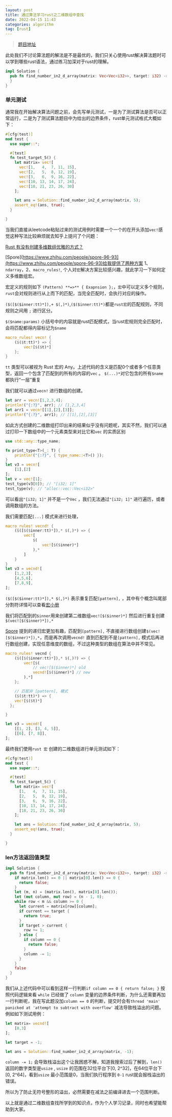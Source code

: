 ```yaml
---
layout: post
title: 通过算法学习rust之二维数组中查找
date: 2022-04-15 11:43
categories: algorithm
tag: [rust]
---
```



> [题目地址](https://leetcode-cn.com/problems/er-wei-shu-zu-zhong-de-cha-zhao-lcof/)
 

此处我们不讨论算法题的解法是不是最优的，我们只关心使用rust解决算法题时可以学到哪些rust语法，通过练习加深对于rust的理解。

```rust
impl Solution {
  pub fn find_number_in2_d_array(matrix: Vec<Vec<i32>>, target: i32) -> bool {
  }
}

```

### 单元测试

通常我在开始解决算法问题之前，会先写单元测试，一是为了测试算法是否可以正常运行，二是为了测试算法题目中为给出的边界条件，rust单元测试格式大概如下：

```rust
#[cfg(test)]
mod test {
  use super::*;

  #[test]
  fn test_target_5() {
    let matrix= vec![
      vec![1,   4,  7, 11, 15],
      vec![2,   5,  8, 12, 19],
      vec![3,   6,  9, 16, 22],
      vec![10, 13, 14, 17, 24],
      vec![18, 21, 23, 26, 30]
    ];

    let ans = Solution::find_number_in2_d_array(matrix, 5);
    assert_eq!(ans, true);
  }

}

```

当我们直接从leetcode粘贴过来的测试用例时需要一个一个的在开头添加`vec!`感觉这种写法比较麻烦就去知乎上提问了个问题：

 

[Rust 有没有创建多维数组优雅的方式？](https://www.zhihu.com/question/465345382)

[Spore](https://www.zhihu.com/people/spore-96-93](https://www.zhihu.com/people/spore-96-93)给我提供了两种方案 1、`ndarray`，2、`macro_rules!`, 个人对`宏`解决方案比较感兴趣，就此学习一下如何定义多维数组宏。

宏定义的规则如下 `(Pattern) **=>** { Exapnsion };`，`宏`中可以定义多个规则，`rust`会对规则进行从上而下的匹配，当完全匹配时，会执行对应的操作。

`($([$($inner:tt)*]),+ $(,)*)`,`($($inner:tt)*)`都是`rust宏`的匹配规则，不同规则之间用 `;` 进行区分。

`$($name:params)` 小括号中的内容就是rust匹配模式，当rust宏规则完全匹配时，会将匹配都得内容标记为`$name`

```rust
macro_rules! vecn! {
	($($t:tt)*) => {
	    vec![$($t)*]
	};
}
```

`tt` 类型可以被视为 Rust 宏的 Any。上述代码的含义是匹配0个或者多个任意类型，返回一个包含了匹配到的所有的内容的`vec` 。 `$(...)*`对它包含的所有`$name`都执行“一层”重复

我们就可以通过`vecn!` 进行数组的创建。

```rust
let arr = vecn![1,2,3,4];
println!("{:?}", arr); // [1,2,3,4]
let arr1 = vecn![[1],[2],[3]];
println!("{:?}", arr1); // [[1],[2],[3]]
```

如此方式创建的二维数组打印出来的结果似乎没有问题呢，其实不然，我们可以通过打印一下数组中的一个元素类型来对比它和`vec` 的实质区别

```rust
use std::any::type_name;

fn print_type<T>(_: T) {
    println!("{:?}", { type_name::<T>() });
}
let v3 = vecn![
    [1],[2]
];
let v = vec![1];
test_type(v3[0]); // "[i32; 1]"
test_type(v); // "alloc::vec::Vec<i32>"
```

可以看出`"[i32; 1]"` 并不是一个`Vec` ，我们无法通过`"[i32; 1]"` 进行遍历，或者调用数组的方法。

我们需要匹配`[...]` 模式来进行处理，

```rust
macro_rules! vecnd! {
	($([$($inner:tt)*]),* $(,)*) => {
		vec![
			$(
				vec![$($inner)*]
			),*
		]
	}
}
let v3 = vecnd![
    [1,2,3],
    [4,5,6],
    [7,8,9],
];
```

`($([$($inner:tt)*]),* $(,)*)` 表示重复匹配`[pattern],` ，其中有个概念叫尾部分割符详情可以查看[宏小册](https://zjp-cn.github.io/tlborm/)

我们将匹配到的`$inner`用来创建第二维数组`vec![$($inner)*]` 然后进行重复创建`$(vec![$($inner)*]),*`

[Spore](https://www.zhihu.com/people/spore-96-93) 提到的递归宏更加有趣，匹配到`[pattern],` 不直接进行数组创建`$(vec![$($inner)*]),*`，而是再次调用`vecnd!` 直到匹配到不是`[pattern],` 模式后再进行数组创建，实现任意维度的数组，不过这种类型的数组在算法中并不常见。

```rust
macro_rules! vecnd {
	($([$($inner:tt)*]),* $(,)?) => {
		vec![$(
			// vec![$($inner)*] old
			vecnd![$($inner)*] // new
		),*]
	};

	// 匹配非 [pattern], 模式
	($($t:tt)*) => {
    vec![$($t)*]
  };

}

let v3 = vecnd![
    [[1, 2], [3, 4, 5]],
    [[6], [7, 8]],
];
```

最终我们使用`rust 宏` 创建的二维数组进行单元测试如下：

```rust
#[cfg(test)]
mod test {
  use super::*;

  #[test]
  fn test_target_5() {
    let matrix= vec![
      [1,   4,  7, 11, 15],
      [2,   5,  8, 12, 19],
      [3,   6,  9, 16, 22],
      [10, 13, 14, 17, 24],
      [18, 21, 23, 26, 30]
    ];

    let ans = Solution::find_number_in2_d_array(matrix, 5);
    assert_eq!(ans, true);
  }

}
```

### len方法返回值类型

```rust
impl Solution {
  pub fn find_number_in2_d_array(matrix: Vec<Vec<i32>>, target: i32) -> bool {
    if matrix.len() == 0 || matrix[0].len() == 0 {
      return false;
    }
    let (m, n) = (matrix.len(), matrix[0].len());
    let (mut column, mut row) = (n - 1, 0);
    while row < m && column >= 0 {
      let current = matrix[row][column];
      if current == target {
        return true;
      }
      if target > current {
        row += 1;
      } else {
        if column == 0 {
          return false;
        }
        column -= 1;
      }
    }
    false
  }
}
```

我们从上述代码中可以看到这样一行判断`if column == 0 { return false; }` 按照代码逻辑来看 `while` 已经做了 `column` 变量的边界条件判断，为什么还需要再加一行判断呢，我在写此题没加`column == 0` 的判断，提交时会有`thread 'main' panicked at 'attempt to subtract with overflow'` 减法导致栈溢出的问题。例如如下测试用例：

```rust
let matrix= vecnd![
	[0,3]
];

let target = -1;

let ans = Solution::find_number_in2_d_array(matrix, -1);
```

`column -= 1;` 会导致栈溢出这个让我困惑不解，知道我搜索过后了解到，`len()` 返回的数字类型是`usize` , `usize` 的范围在32位平台下[0, 2^32]，在64位平台下[0, 2^64]，看到`usize` 最小范围是0，当我们执行程序到 `0-1` rust就会报栈溢出的错误。

所以为了防止无符号整形的溢出，必然需要在减法之前编译进去一个范围判断。

以上就是通过二维数组查找所学到的知识点，作为个人学习记录，同时也希望能帮助到大家。

